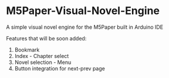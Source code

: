 # M5Paper-Visual-Novel-Engine
A simple visual novel engine for the M5Paper built in Arduino IDE


Features that will be soon added:

  1. Bookmark
  2. Index - Chapter select
  3. Novel selection - Menu
  4. Button integration for next-prev page
